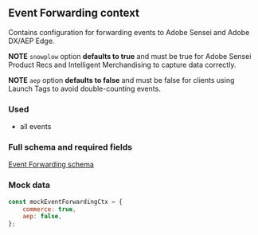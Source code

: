 ## Event Forwarding context

Contains configuration for forwarding events to Adobe Sensei and Adobe DX/AEP Edge.

**NOTE** `snowplow` option **defaults to true** and must be true for Adobe Sensei Product Recs and Intelligent Merchandising to capture data correctly.

**NOTE** `aep` option **defaults to false** and must be false for clients using Launch Tags to avoid double-counting events.

### Used

-   all events

### Full schema and required fields

[Event Forwarding schema](../../../packages/storefront-events-sdk/src/types/schemas/eventForwarding.ts)

### Mock data

```javascript
const mockEventForwardingCtx = {
    commerce: true,
    aep: false,
};
```
